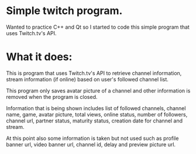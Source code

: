 # Simple twitch program.
Wanted to practice C++ and Qt so I started to code this simple program that uses Twitch.tv's API.

# What it does:
This is program that uses Twitch.tv's API to retrieve channel information,
stream information (if online) based on user's followed channel list.

This program only saves avatar picture of a channel and other information
is removed when the program is closed. 

Information that is being shown includes list of followed channels, channel name, game, avatar
picture, total views, online status, number of followers, channel url,
partner status, maturity status, creation date for channel and stream.

At this point also some information is taken but not used such as profile banner url, video banner url,
channel id, delay and preview picture url.
